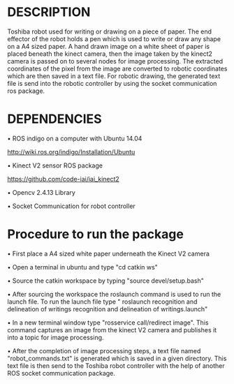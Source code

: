 # DESCRIPTION


Toshiba robot used for writing or drawing on a piece of paper. The end effector of the robot holds a pen which is used to write or draw any shape on a A4 sized paper. A hand drawn image on a white sheet of paper is placed beneath the kinect camera, then the image taken by the kinect2 camera is passed on to several nodes for image processing. The extracted coordinates of the pixel from the image are converted to robotic coordinates which are then saved in a text file. For robotic drawing, the generated text file is send into the robotic controller by using the socket communication ros package.



# DEPENDENCIES


• ROS indigo on a computer with Ubuntu 14.04 

http://wiki.ros.org/indigo/Installation/Ubuntu

• Kinect V2 sensor ROS package

https://github.com/code-iai/iai_kinect2


• Opencv 2.4.13 Library

• Socket Communication for robot controller



# Procedure to run the package


• First place a A4 sized white paper underneath the Kinect V2 camera

• Open a terminal in ubuntu and type "cd catkin ws"

• Source the catkin workspace by typing "source devel/setup.bash"

• After sourcing the workspace the roslaunch command is used to run the launch file. To run the launch file type " roslaunch recognition and delineation of writings recognition and delineation of writings.launch"

• In a new terminal window type "rosservice call/redirect image". This command captures an image from the kinect V2 camera and publishes it into a topic for image processing.


• After the completion of image processing steps, a text file named "robot_commands.txt" is generated which is saved in a given directory. This text file is then send to the Toshiba robot controller with the help of another ROS socket communication package. 


